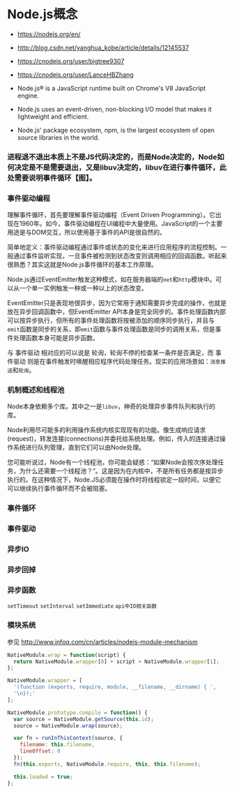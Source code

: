 # Node.js概念

* https://nodejs.org/en/
* http://blog.csdn.net/yanghua_kobe/article/details/12145537
* https://cnodejs.org/user/bigtree9307
* https://cnodejs.org/user/LanceHBZhang

* Node.js® is a JavaScript runtime built on Chrome's V8 JavaScript engine. 
* Node.js uses an event-driven, non-blocking I/O model that makes it lightweight and efficient. 
* Node.js' package ecosystem, npm, is the largest ecosystem of open source libraries in the world.

### 进程退不退出本质上不是JS代码决定的，而是Node决定的，Node如何决定是不是需要退出，又是libuv决定的，libuv在进行事件循环，此处需要说明事件循环【图】。

### 事件驱动编程

理解事件循环，首先要理解事件驱动编程（Event Driven Programming）。它出现在1960年。如今，事件驱动编程在UI编程中大量使用。JavaScript的一个主要用途是与DOM交互，所以使用基于事件的API是很自然的。

简单地定义：事件驱动编程通过事件或状态的变化来进行应用程序的流程控制。一般通过事件监听实现，一旦事件被检测到状态改变则调用相应的回调函数。听起来很熟悉？其实这就是Node.js事件循环的基本工作原理。

Node.js通过EventEmitter触发这种模式，如在服务器端的`net`和`http`模块中。可以从一个单一实例触发一种或一种以上的状态改变。

EventEmitter只是表现地很异步，因为它常用于通知需要异步完成的操作，也就是放在异步回调函数中，但EventEmitter API本身是完全同步的。事件处理函数内部可以按异步执行，但所有的事件处理函数将按被添加的顺序同步执行，并且与`emit`函数是同步的关系，即`emit`函数与事件处理函数是同步的调用关系，但是事件处理函数本身可能是异步函数。

与 事件驱动 相对应的可以说是 轮询，轮询不停的检查某一条件是否满足，而 事件驱动 则是在事件触发时唤醒相应程序代码处理任务。现实的应用场景如：`消息推送`和`轮询`。

### 机制概述和线程池

Node本身依赖多个库。其中之一是`libuv`，神奇的处理异步事件队列和执行的库。

Node利用尽可能多的利用操作系统内核实现现有的功能。像生成响应请求(request)，转发连接(connections)并委托给系统处理。例如，传入的连接通过操作系统进行队列管理，直到它们可以由Node处理。

您可能听说过，Node有一个线程池，你可能会疑惑：“如果Node会按次序处理任务，为什么还需要一个线程池？”。这是因为在内核中，不是所有任务都是按异步执行的。在这种情况下，Node.JS必须能在操作时将线程锁定一段时间，以便它可以继续执行事件循环而不会被阻塞。

### 事件循环

### 事件驱动

### 异步IO

### 异步回掉

### 异步函数

`setTimeout`
`setInterval`
`setImmediate`
`api中IO相关函数`

### 模块系统

参见 http://www.infoq.com/cn/articles/nodejs-module-mechanism

```js
NativeModule.wrap = function(script) {
  return NativeModule.wrapper[0] + script + NativeModule.wrapper[1];
};

NativeModule.wrapper = [
  '(function (exports, require, module, __filename, __dirname) { ',
  '\n});'
];

NativeModule.prototype.compile = function() {
  var source = NativeModule.getSource(this.id);
  source = NativeModule.wrap(source);

  var fn = runInThisContext(source, {
    filename: this.filename,
    lineOffset: 0
  });
  fn(this.exports, NativeModule.require, this, this.filename);

  this.loaded = true;
};
```

